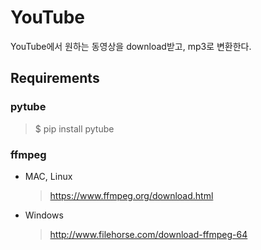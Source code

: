 # YouTube

YouTube에서 원하는 동영상을 download받고, mp3로 변환한다.

## Requirements

### pytube

> $ pip install pytube

### ffmpeg

* MAC, Linux
	> https://www.ffmpeg.org/download.html
* Windows
	> http://www.filehorse.com/download-ffmpeg-64

